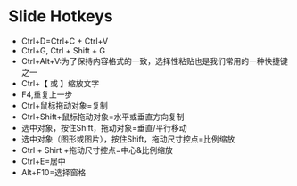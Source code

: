 # Slide Hotkeys

* Ctrl+D=Ctrl+C + Ctrl+V
* Ctrl+G, Ctrl + Shift + G
* Ctrl+Alt+V:为了保持内容格式的一致，选择性粘贴也是我们常用的一种快捷键之一
* Ctrl+【 或 】缩放文字
* F4,重复上一步
* Ctrl+鼠标拖动对象=复制
* Ctrl+Shift+鼠标拖动对象=水平或垂直方向复制
* 选中对象，按住Shift，拖动对象=垂直/平行移动
* 选中对象（图形或图片），按住Shift，拖动尺寸控点=比例缩放
* Ctrl + Shirt +拖动尺寸控点=中心&比例缩放
* Ctrl+E=居中
* Alt+F10=选择窗格
